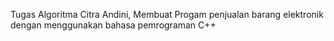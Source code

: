Tugas Algoritma Citra Andini, Membuat Progam penjualan barang elektronik dengan menggunakan bahasa
pemrograman C++

